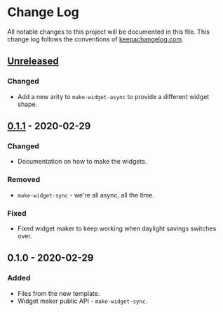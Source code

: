 # Change Log
All notable changes to this project will be documented in this file. This change log follows the conventions of [keepachangelog.com](http://keepachangelog.com/).

## [Unreleased]
### Changed
- Add a new arity to `make-widget-async` to provide a different widget shape.

## [0.1.1] - 2020-02-29
### Changed
- Documentation on how to make the widgets.

### Removed
- `make-widget-sync` - we're all async, all the time.

### Fixed
- Fixed widget maker to keep working when daylight savings switches over.

## 0.1.0 - 2020-02-29
### Added
- Files from the new template.
- Widget maker public API - `make-widget-sync`.

[Unreleased]: https://github.com/your-name/clj-ml/compare/0.1.1...HEAD
[0.1.1]: https://github.com/your-name/clj-ml/compare/0.1.0...0.1.1
